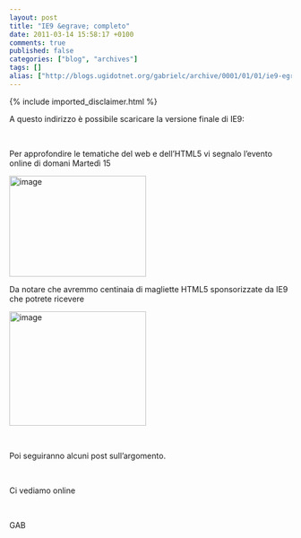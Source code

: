 ```yaml
---
layout: post
title: "IE9 &egrave; completo"
date: 2011-03-14 15:58:17 +0100
comments: true
published: false
categories: ["blog", "archives"]
tags: []
alias: ["http://blogs.ugidotnet.org/gabrielc/archive/0001/01/01/ie9-egrave-completo.aspx"]
---
```

<!-- more -->
{% include imported_disclaimer.html %}
<p>A questo indirizzo è possibile scaricare la versione finale di IE9:</p>  <p> </p>  <p>Per approfondire le tematiche del web e dell’HTML5 vi segnalo l’evento online di domani Martedì 15</p>  <p><a href="http://blogs.ugidotnet.org/images/blogs_ugidotnet_org/gabrielc/Windows-Live-Writer/IE9--completo_E864/image_2.png"><img style="background-image: none; border-bottom: 0px; border-left: 0px; padding-left: 0px; padding-right: 0px; display: inline; border-top: 0px; border-right: 0px; padding-top: 0px" title="image" border="0" alt="image" src="http://blogs.ugidotnet.org/images/blogs_ugidotnet_org/gabrielc/Windows-Live-Writer/IE9--completo_E864/image_thumb.png" width="244" height="180" /></a></p>  <p>Da notare che avremmo centinaia di magliette HTML5 sponsorizzate da IE9 che potrete ricevere</p>  <p><a href="http://blogs.ugidotnet.org/images/blogs_ugidotnet_org/gabrielc/Windows-Live-Writer/IE9--completo_E864/image_4.png"><img style="background-image: none; border-bottom: 0px; border-left: 0px; margin: 0px; padding-left: 0px; padding-right: 0px; display: inline; border-top: 0px; border-right: 0px; padding-top: 0px" title="image" border="0" alt="image" src="http://blogs.ugidotnet.org/images/blogs_ugidotnet_org/gabrielc/Windows-Live-Writer/IE9--completo_E864/image_thumb_1.png" width="244" height="204" /></a></p>  <p> </p>  <p>Poi seguiranno alcuni post sull’argomento.</p>  <p> </p>  <p>Ci vediamo online</p>  <p> </p>  <p>GAB</p>
